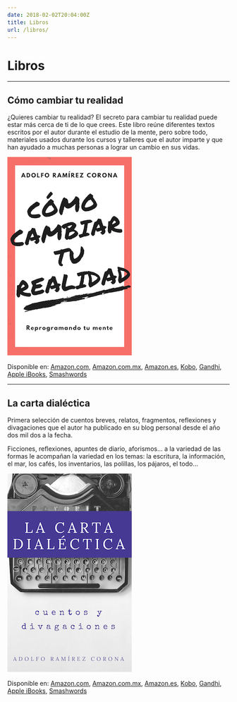 ```yaml
---
date: 2018-02-02T20:04:00Z
title: Libros
url: /libros/
---
```


# Libros


----


## Cómo cambiar tu realidad

¿Quieres cambiar tu realidad? El secreto para cambiar tu realidad puede estar más cerca de ti de lo que crees. Este libro reúne diferentes textos escritos por el autor durante el estudio de la mente, pero sobre todo, materiales usados durante los cursos y talleres que el autor imparte y que han ayudado a muchas personas a lograr un cambio en sus vidas.

![Cómo cambiar tu realidad](/img/como-cambiar-tu-realidad-th.png)

Disponible en:
[Amazon.com](https://www.amazon.com/dp/B079F2KBNT), [Amazon.com.mx](https://www.amazon.com.mx/dp/B079F2KBNT), [Amazon.es](https://www.amazon.es/dp/B079F2KBNT), [Kobo](https://www.kobo.com/mx/es/ebook/como-cambiar-tu-realidad), [Gandhi](http://www.gandhi.com.mx/como-cambiar-tu-realidad), [Apple iBooks](https://itunes.apple.com/pa/book/c%C3%B3mo-cambiar-tu-realidad/id1340623823), [Smashwords](https://www.smashwords.com/books/view/778246)

----

## La carta dialéctica

Primera selección de cuentos breves, relatos, fragmentos, reflexiones y divagaciones que el autor ha publicado en su blog personal desde el año dos mil dos a la fecha.

Ficciones, reflexiones, apuntes de diario, aforismos… a la variedad de las formas le acompañan la variedad en los temas: la escritura, la información, el mar, los cafés, los inventarios, las polillas, los pájaros, el todo…

![La carta dialéctca](/img/la-carta-dialectica-th.jpg)

Disponible en:
[Amazon.com](https://www.amazon.com/dp/B007JCRVBS), [Amazon.com.mx](https://www.amazon.com.mx/dp/B007JCRVBS), [Amazon.es](https://www.amazon.es/dp/B007JCRVBS), [Kobo](https://www.kobo.com/mx/es/ebook/la-carta-dialectica), [Gandhi](http://www.gandhi.com.mx/la-carta-dialectica-f95d64), [Apple iBooks](https://itunes.apple.com/pa/book/la-carta-dial%C3%A9ctica/id536565803), [Smashwords](https://www.smashwords.com/books/view/168883)